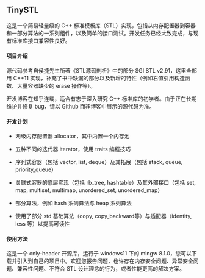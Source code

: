 ## TinySTL

这是一个简易轻量级的 C++ 标准模板库（STL）实现，包括从内存配置器到容器和一部分算法的一系列组件，以及简单的接口测试。开发任务已经大致完成，与现有标准库接口兼容性良好。

#### 项目介绍

源代码参考自侯捷先生所著《STL源码剖析》中的部分 SGI STL v2.91，这里全部用 C++11 实现，补充了书中缺漏的部分以及新增的特性（例如右值引用构造函数、大量容器缺少的 erase 操作等）。

开发博客在知乎连载，适合有志于深入研究 C++ 标准库的初学者。由于正在长期维护并修复 bug，请以 Github 而非博客中展示的源代码为准。

#### 开发计划

- 两级内存配置器 allocator，其中内置一个内存池

- 五种不同的迭代器 iterator，使用 traits 编程技巧

- 序列式容器（包括 vector, list, deque）及其拓展（包括 stack, queue, priority_queue）

- 关联式容器的底层实现（包括 rb_tree, hashtable）及其外部接口（包括 set, map, multiset, multimap, unordered_set, unordered_map）

- 部分算法，例如 hash 系列算法与 heap 系列算法

- 使用了部分 std 基础算法（copy, copy_backward等）与适配器（identity, less 等）以提高可读性

#### 使用方法

这是一个 only-header 开源库，运行于 windows11 下的 mingw 8.1.0，您可以下载并引入到自己的项目中。欢迎您报告问题，也许存在内存安全问题、异常安全问题、兼容性问题、不符合 STL 设计理念的行为，或者性能更高的解决方案。
